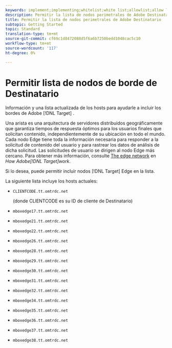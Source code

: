 ```yaml
---
keywords: implement;implementing;whitelist;white list;allowlist;allow list;edge;edges
description: Permitir la lista de nodos perimetrales de Adobe Destinatario
title: Permitir la lista de nodos perimetrales de Adobe Destinatario
subtopic: Getting Started
topic: Standard
translation-type: tm+mt
source-git-commit: cf69c1d8472088d5f6a6b7250bedd1048cac5c10
workflow-type: tm+mt
source-wordcount: '117'
ht-degree: 0%

---
```



# Permitir lista de nodos de borde de Destinatario

Información y una lista actualizada de los hosts para ayudarle a incluir los bordes de Adobe [!DNL Target] .

Una arista es una arquitectura de servidores distribuidos geográficamente que garantiza tiempos de respuesta óptimos para los usuarios finales que solicitan contenido, independientemente de su ubicación en todo el mundo. Cada nodo Edge tiene toda la información necesaria para responder a la solicitud de contenido del usuario y para rastrear los datos de análisis de dicha solicitud. Las solicitudes de usuario se dirigen al nodo Edge más cercano. Para obtener más información, consulte [The edge network](/help/c-intro/how-target-works.md#concept_0AE2ED8E9DE64288A8B30FCBF1040934) en *How Adobe[!DNL Target]work*.

Si lo desea, puede permitir incluir nodos [!DNL Target] Edge en la lista.

La siguiente lista incluye los hosts actuales:

* `CLIENTCODE.tt.omtrdc.net`

   (donde CLIENTCODE es su ID de cliente de Destinatario)

* `mboxedge17.tt.omtrdc.net`
* `mboxedge21.tt.omtrdc.net`
* `mboxedge22.tt.omtrdc.net`
* `mboxedge26.tt.omtrdc.net`
* `mboxedge28.tt.omtrdc.net`
* `mboxedge29.tt.omtrdc.net`
* `mboxedge30.tt.omtrdc.net`
* `mboxedge31.tt.omtrdc.net`
* `mboxedge32.tt.omtrdc.net`
* `mboxedge34.tt.omtrdc.net`
* `mboxedge35.tt.omtrdc.net`
* `mboxedge36.tt.omtrdc.net`
* `mboxedge37.tt.omtrdc.net`
* `mboxedge38.tt.omtrdc.net`